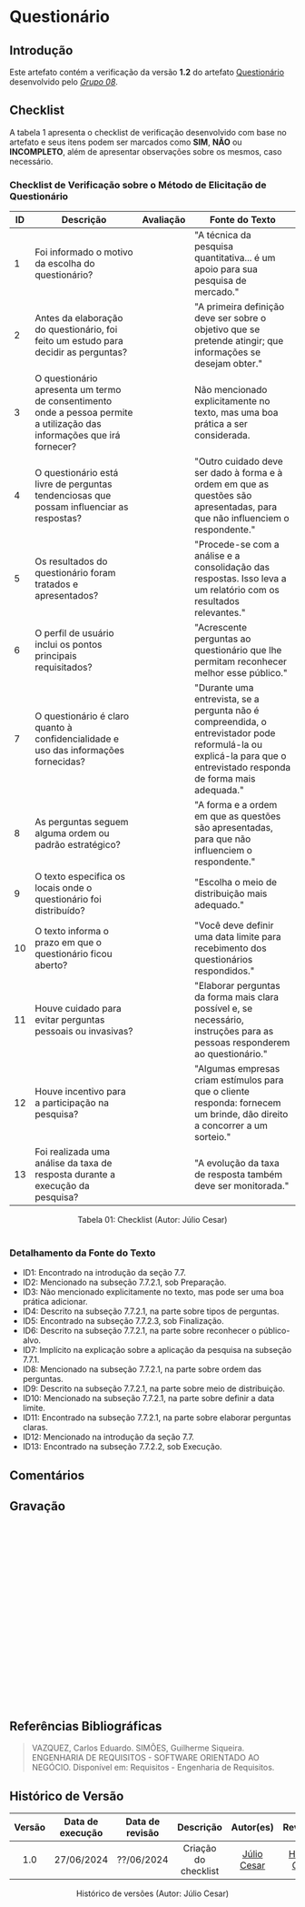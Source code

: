 # Questionário

## Introdução

Este artefato contém a verificação da versão **1.2** do artefato [Questionário](https://requisitos-de-software.github.io/2024.1-DiarioOficialdaUniao/elicitacao/tecnicas/observacao/) desenvolvido pelo [*Grupo 08*](https://github.com/Requisitos-de-Software/2024.1-Consumidor.gov/tree/main).
## Checklist

A tabela 1 apresenta o checklist de verificação desenvolvido com base no artefato e seus itens podem ser marcados como **SIM**, **NÃO** ou **INCOMPLETO**, além de apresentar observações sobre os mesmos, caso necessário.

### Checklist de Verificação sobre o Método de Elicitação de Questionário

| ID  | Descrição                                                                                           | Avaliação | Fonte do Texto                                                                                                              |
|-----|-----------------------------------------------------------------------------------------------------|-----------|-----------------------------------------------------------------------------------------------------------------------------|
| 1   | Foi informado o motivo da escolha do questionário?                                                  |           | "A técnica da pesquisa quantitativa... é um apoio para sua pesquisa de mercado."                                            |
| 2   | Antes da elaboração do questionário, foi feito um estudo para decidir as perguntas?                |           | "A primeira definição deve ser sobre o objetivo que se pretende atingir; que informações se desejam obter."                 |
| 3   | O questionário apresenta um termo de consentimento onde a pessoa permite a utilização das informações que irá fornecer? |           | Não mencionado explicitamente no texto, mas uma boa prática a ser considerada.                                               |
| 4   | O questionário está livre de perguntas tendenciosas que possam influenciar as respostas?             |           | "Outro cuidado deve ser dado à forma e à ordem em que as questões são apresentadas, para que não influenciem o respondente."|
| 5   | Os resultados do questionário foram tratados e apresentados?                                        |           | "Procede-se com a análise e a consolidação das respostas. Isso leva a um relatório com os resultados relevantes."           |
| 6   | O perfil de usuário inclui os pontos principais requisitados?                                       |           | "Acrescente perguntas ao questionário que lhe permitam reconhecer melhor esse público."                                     |
| 7   | O questionário é claro quanto à confidencialidade e uso das informações fornecidas?                 |           | "Durante uma entrevista, se a pergunta não é compreendida, o entrevistador pode reformulá-la ou explicá-la para que o entrevistado responda de forma mais adequada." |
| 8   | As perguntas seguem alguma ordem ou padrão estratégico?                                             |           | "A forma e a ordem em que as questões são apresentadas, para que não influenciem o respondente."                            |
| 9   | O texto especifica os locais onde o questionário foi distribuído?                                   |           | "Escolha o meio de distribuição mais adequado."                                                                             |
| 10  | O texto informa o prazo em que o questionário ficou aberto?                                         |           | "Você deve definir uma data limite para recebimento dos questionários respondidos."                                         |
| 11  | Houve cuidado para evitar perguntas pessoais ou invasivas?                                          |           | "Elaborar perguntas da forma mais clara possível e, se necessário, instruções para as pessoas responderem ao questionário." |
| 12  | Houve incentivo para a participação na pesquisa?                                                    |           | "Algumas empresas criam estímulos para que o cliente responda: fornecem um brinde, dão direito a concorrer a um sorteio."   |
| 13  | Foi realizada uma análise da taxa de resposta durante a execução da pesquisa?                       |           | "A evolução da taxa de resposta também deve ser monitorada."                                                                |


<div align="center">
<figcaption align="center">Tabela 01: Checklist (Autor: Júlio Cesar)</figcaption>
</div>
<br/>

### Detalhamento da Fonte do Texto

- ID1: Encontrado na introdução da seção 7.7.
- ID2: Mencionado na subseção 7.7.2.1, sob Preparação.
- ID3: Não mencionado explicitamente no texto, mas pode ser uma boa prática adicionar.
- ID4: Descrito na subseção 7.7.2.1, na parte sobre tipos de perguntas.
- ID5: Encontrado na subseção 7.7.2.3, sob Finalização.
- ID6: Descrito na subseção 7.7.2.1, na parte sobre reconhecer o público-alvo.
- ID7: Implícito na explicação sobre a aplicação da pesquisa na subseção 7.7.1.
- ID8: Mencionado na subseção 7.7.2.1, na parte sobre ordem das perguntas.
- ID9: Descrito na subseção 7.7.2.1, na parte sobre meio de distribuição.
- ID10: Mencionado na subseção 7.7.2.1, na parte sobre definir a data limite.
- ID11: Encontrado na subseção 7.7.2.1, na parte sobre elaborar perguntas claras.
- ID12: Mencionado na introdução da seção 7.7.
- ID13: Encontrado na subseção 7.7.2.2, sob Execução.




## Comentários



## Gravação 

<iframe width="560" height="315" src="" title="YouTube video player" frameborder="0" allow="accelerometer; autoplay; clipboard-write; encrypted-media; gyroscope; picture-in-picture; web-share" allowfullscreen></iframe>

## Referências Bibliográficas

> <a id="FTF2Ref" href="#FTF3"></a> VAZQUEZ, Carlos Eduardo. SIMÕES, Guilherme Siqueira. ENGENHARIA DE REQUISITOS - SOFTWARE ORIENTADO AO NEGÓCIO. Disponível em: Requisitos - Engenharia de Requisitos.


## Histórico de Versão

| Versão | Data de execução | Data de revisão |  Descrição                          | Autor(es)                                           | Revisor(es)                                           |
| :----: | :--------------: | :-------------: | :---------------------------------: | :-------------------------------------------------: | :---------------------------------------------------: |
| 1.0    | 27/06/2024       | ??/06/2024      | Criação do checklist    | [Júlio Cesar](https://github.com/Julio1099)   | [Henrique Galdino](https://github.com/hgaldino05)         |


<div align="center">
<figcaption align="center">Histórico de versões (Autor: Júlio Cesar)</figcaption>
</div>
<br/>